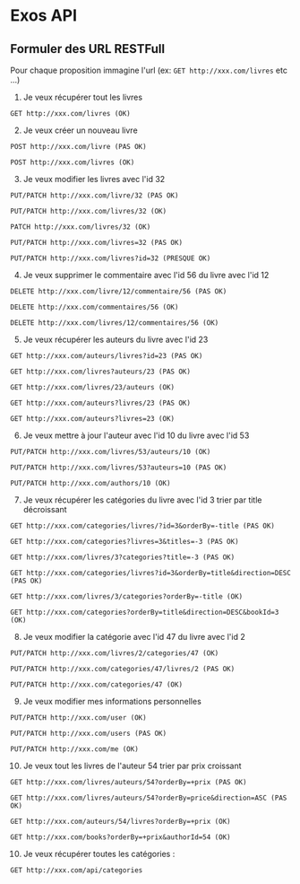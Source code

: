 # Exos API

## Formuler des URL RESTFull

Pour chaque proposition immagine l'url (ex: `GET http://xxx.com/livres` etc ...)

1. Je veux récupérer tout les livres

```
GET http://xxx.com/livres (OK)
```

2. Je veux créer un nouveau livre

```
POST http://xxx.com/livre (PAS OK)

POST http://xxx.com/livres (OK)
```

3. Je veux modifier les livres avec l'id 32

```
PUT/PATCH http://xxx.com/livre/32 (PAS OK)

PUT/PATCH http://xxx.com/livres/32 (OK)

PATCH http://xxx.com/livres/32 (OK)

PUT/PATCH http://xxx.com/livres=32 (PAS OK)

PUT/PATCH http://xxx.com/livres?id=32 (PRESQUE OK)
```

4. Je veux supprimer le commentaire avec l'id 56 du livre avec l'id 12

```
DELETE http://xxx.com/livre/12/commentaire/56 (PAS OK)

DELETE http://xxx.com/commentaires/56 (OK)

DELETE http://xxx.com/livres/12/commentaires/56 (OK)
```

5. Je veux récupérer les auteurs du livre avec l'id 23

```
GET http://xxx.com/auteurs/livres?id=23 (PAS OK)

GET http://xxx.com/livres?auteurs/23 (PAS OK)

GET http://xxx.com/livres/23/auteurs (OK)

GET http://xxx.com/auteurs?livres/23 (PAS OK)

GET http://xxx.com/auteurs?livres=23 (OK)
```

6. Je veux mettre à jour l'auteur avec l'id 10 du livre avec l'id 53

```
PUT/PATCH http://xxx.com/livres/53/auteurs/10 (OK)

PUT/PATCH http://xxx.com/livres/53?auteurs=10 (PAS OK)

PUT/PATCH http://xxx.com/authors/10 (OK)
```

7. Je veux récupérer les catégories du livre avec l'id 3 trier par title décroissant

```
GET http://xxx.com/categories/livres/?id=3&orderBy=-title (PAS OK)

GET http://xxx.com/categories?livres=3&titles=-3 (PAS OK)

GET http://xxx.com/livres/3?categories?title=-3 (PAS OK)

GET http://xxx.com/categories/livres?id=3&orderBy=title&direction=DESC (PAS OK)

GET http://xxx.com/livres/3/categories?orderBy=-title (OK)

GET http://xxx.com/categories?orderBy=title&direction=DESC&bookId=3 (OK)
```

8. Je veux modifier la catégorie avec l'id 47 du livre avec l'id 2

```
PUT/PATCH http://xxx.com/livres/2/categories/47 (OK)

PUT/PATCH http://xxx.com/categories/47/livres/2 (PAS OK)

PUT/PATCH http://xxx.com/categories/47 (OK)
```

9. Je veux modifier mes informations personnelles

```
PUT/PATCH http://xxx.com/user (OK)

PUT/PATCH http://xxx.com/users (PAS OK)

PUT/PATCH http://xxx.com/me (OK)
```

10. Je veux tout les livres de l'auteur 54 trier par prix croissant

```
GET http://xxx.com/livres/auteurs/54?orderBy=+prix (PAS OK)

GET http://xxx.com/livres/auteurs/54?orderBy=price&direction=ASC (PAS OK)

GET http://xxx.com/auteurs/54/livres?orderBy=+prix (OK)

GET http://xxx.com/books?orderBy=+prix&authorId=54 (OK)
```

10. Je veux récupérer toutes les catégories :

```
GET http://xxx.com/api/categories
```
